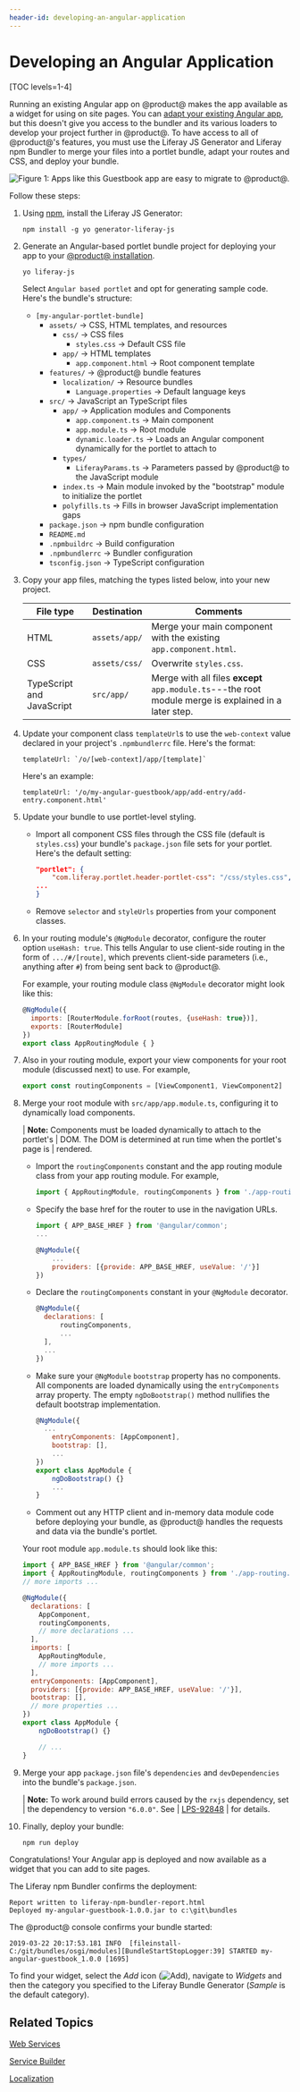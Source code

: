 ```yaml
---
header-id: developing-an-angular-application
---
```


# Developing an Angular Application

[TOC levels=1-4]

Running an existing Angular app on @product@ makes the app available as a
widget for using on site pages. You can [adapt your existing Angular app](/docs/7-2/reference/-/knowledge_base/r/adapting-existing-apps-to-run-on-product), 
but this doesn't give you access to the bundler and its various loaders to 
develop your project further in @product@. To have access to all of @product@'s 
features, you must use the Liferay JS Generator and Liferay npm Bundler to merge 
your files into a portlet bundle, adapt your routes and CSS, and deploy your 
bundle. 

![Figure 1: Apps like this Guestbook app are easy to migrate to @product@.](../../../images/appdev-angular-app-migrated.png)

Follow these steps:

1.  Using [npm](https://www.npmjs.com), install the Liferay JS Generator:

        npm install -g yo generator-liferay-js

2.  Generate an Angular-based portlet bundle project for deploying your app to 
    your 
    [@product@ installation](/deployment/docs/installing-product). 

        yo liferay-js

    Select `Angular based portlet` and opt for generating sample code. Here's the bundle's structure: 

    -   `[my-angular-portlet-bundle]`
        -   `assets/` &rarr; CSS, HTML templates, and resources
            -   `css/` &rarr; CSS files
                -   `styles.css` &rarr; Default CSS file
            -   `app/` &rarr; HTML templates
                -   `app.component.html` &rarr; Root component template
        - `features/` &rarr; @product@ bundle features
            -   `localization/` &rarr; Resource bundles
                -   `Language.properties` &rarr; Default language keys
        -   `src/` &rarr; JavaScript an TypeScript files
            -   `app/` &rarr; Application modules and Components
                -   `app.component.ts` &rarr; Main component
                -   `app.module.ts` &rarr; Root module
                -   `dynamic.loader.ts` &rarr; Loads an Angular component 
                    dynamically for the portlet to attach to
            -   `types/`
                -   `LiferayParams.ts` &rarr; Parameters passed by @product@ to
                    the JavaScript module
            -   `index.ts` &rarr; Main module invoked by the "bootstrap" module to initialize the portlet
            -   `polyfills.ts` &rarr; Fills in browser JavaScript implementation
                gaps
        -   `package.json` &rarr; npm bundle configuration
        -   `README.md`
        -   `.npmbuildrc` &rarr; Build configuration
        -   `.npmbundlerrc` &rarr; Bundler configuration
        -   `tsconfig.json` &rarr; TypeScript configuration

3.  Copy your app files, matching the types listed below, into your new project.

    | File type | Destination | Comments |
    | --------- | ----------- | -------- |
    | HTML | `assets/app/` | Merge your main component with the existing `app.component.html`. |
    | CSS  | `assets/css/` | Overwrite `styles.css`. |
    | TypeScript and JavaScript | `src/app/` |  Merge with all files **except** `app.module.ts`---the root module merge is explained in a later step. |

4.  Update your component class `templateUrl`s to use the `web-context` value 
    declared in your project's `.npmbundlerrc`  file. Here's the format: 

        templateUrl: `/o/[web-context]/app/[template]`

    Here's an example:

        templateUrl: '/o/my-angular-guestbook/app/add-entry/add-entry.component.html'

5.  Update your bundle to use portlet-level styling. 

    -   Import all component CSS files through the CSS file (default is 
        `styles.css`) your bundle's `package.json` file sets for your portlet.
        Here's the default setting:

        ```json
        "portlet": {
		    "com.liferay.portlet.header-portlet-css": "/css/styles.css",
        ...
        }
        ```

    -   Remove `selector` and `styleUrls` properties from your component 
        classes. 

6.  In your routing module's `@NgModule` decorator, configure the router option
    `useHash: true`. This tells Angular to use client-side routing in the form
    of `.../#/[route]`, which prevents client-side parameters (i.e., anything
    after `#`) from being sent back to @product@. 

    For example, your routing module class `@NgModule` decorator might look like
    this:

    ```javascript
    @NgModule({
      imports: [RouterModule.forRoot(routes, {useHash: true})],
      exports: [RouterModule]
    })
    export class AppRoutingModule { }
    ```

7.  Also in your routing module, export your view components for your root 
    module (discussed next) to use. For example,

    ```javascript
    export const routingComponents = [ViewComponent1, ViewComponent2]
    ```

8.  Merge your root module with `src/app/app.module.ts`, configuring it to 
    dynamically load components. 

    | **Note:** Components must be loaded dynamically to attach to the portlet's
    | DOM. The DOM is determined at run time when the portlet's page is
    | rendered. 

    -   Import the `routingComponents` constant and the app routing module class
        from your app routing module. For example,

        ```javascript
        import { AppRoutingModule, routingComponents } from './app-routing.module';
        ```

    -   Specify the base href for the router to use in the navigation URLs. 

        ```javascript
        import { APP_BASE_HREF } from '@angular/common';
        ...
        
        @NgModule({
            ...
            providers: [{provide: APP_BASE_HREF, useValue: '/'}]
        })
        ```

    -   Declare the `routingComponents` constant in your `@NgModule` decorator. 

        ```javascript
        @NgModule({
          declarations: [
              routingComponents,
              ...
          ],
          ...
        })
        ```

    -   Make sure your `@NgModule` `bootstrap` property has no components. All 
        components are loaded dynamically using the `entryComponents` array
        property. The empty `ngDoBootstrap()` method nullifies the default
        bootstrap implementation. 

        ```javascript
        @NgModule({
          ...
    	    entryComponents: [AppComponent],
            bootstrap: [],
            ...
        })
        export class AppModule {
            ngDoBootstrap() {}
            ...
        }
        ```

    -   Comment out any HTTP client and in-memory data module code before 
        deploying your bundle, as @product@ handles the requests and data via 
        the bundle's portlet. 

    Your root module `app.module.ts` should look like this: 

    ```javascript
    import { APP_BASE_HREF } from '@angular/common';
    import { AppRoutingModule, routingComponents } from './app-routing.module';
    // more imports ...

    @NgModule({
      declarations: [
        AppComponent,
        routingComponents, 
        // more declarations ...
      ],
      imports: [
        AppRoutingModule,
        // more imports ...
      ],
      entryComponents: [AppComponent],
      providers: [{provide: APP_BASE_HREF, useValue: '/'}],
      bootstrap: [],
      // more properties ...
    })
    export class AppModule {
        ngDoBootstrap() {}

        // ...
    }
    ```

9.  Merge your app `package.json` file's `dependencies` and `devDependencies` 
    into the bundle's `package.json`.

    | **Note:** To work around build errors caused by the `rxjs` dependency, set
    | the dependency to version `"6.0.0"`. See
    | [LPS-92848](https://issues.liferay.com/browse/LPS-92848)
    | for details. 
 
10. Finally, deploy your bundle:

        npm run deploy

Congratulations! Your Angular app is deployed and now available as a widget that
you can add to site pages. 

The Liferay npm Bundler confirms the deployment:

    Report written to liferay-npm-bundler-report.html
    Deployed my-angular-guestbook-1.0.0.jar to c:\git\bundles

The @product@ console confirms your bundle started: 

    2019-03-22 20:17:53.181 INFO  [fileinstall-C:/git/bundles/osgi/modules][BundleStartStopLogger:39] STARTED my-angular-guestbook_1.0.0 [1695]

To find your widget, select the *Add* icon
(![Add](../../../images/icon-add-app.png)),
navigate to *Widgets* and then the category you specified to the Liferay Bundle
Generator (*Sample* is the default category). 

## Related Topics

[Web Services](/docs/7-2/frameworks/-/knowledge_base/f/web-services)

[Service Builder](/docs/7-2/appdev/-/knowledge_base/a/service-builder)

[Localization](/docs/7-2/frameworks/-/knowledge_base/f/localization)
